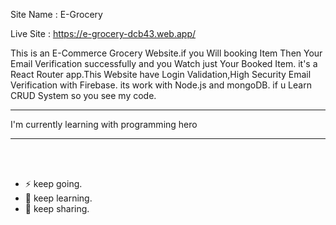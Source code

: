 Site Name : E-Grocery

Live Site : https://e-grocery-dcb43.web.app/
<br> 

This is an E-Commerce Grocery Website.if you Will booking Item Then Your Email Verification successfully and you Watch just Your Booked Item.
it's a React Router app.This Website have Login Validation,High Security Email Verification with Firebase. its work with Node.js and mongoDB. if u Learn CRUD System so you see my code.
<hr>
I'm currently learning with programming hero
<hr>
<br>
<br> 

- ⚡ keep going.
- 🌱 keep learning.
- 💬 keep sharing.
